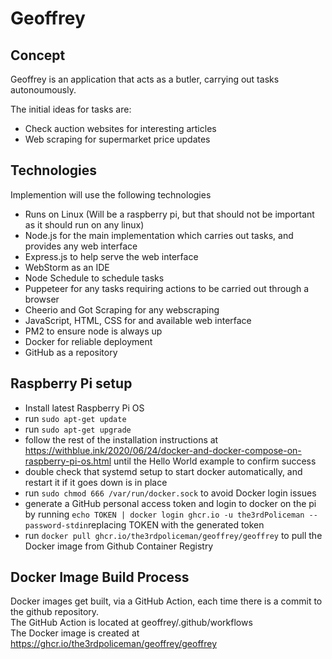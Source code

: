 # Geoffrey

## Concept

Geoffrey is an application that acts as a butler, carrying out tasks autonoumously. 

The initial ideas for tasks are:
- Check auction websites for interesting articles
- Web scraping for supermarket price updates

## Technologies

Implemention will use the following technologies
- Runs on Linux (Will be a raspberry pi, but that should not be important as it should run on any linux)
- Node.js for the main implementation which carries out tasks, and provides any web interface
- Express.js to help serve the web interface
- WebStorm as an IDE
- Node Schedule to schedule tasks
- Puppeteer for any tasks requiring actions to be carried out through a browser
- Cheerio and Got Scraping for any webscraping
- JavaScript, HTML, CSS for and available web interface
- PM2 to ensure node is always up
- Docker for reliable deployment
- GitHub as a repository

## Raspberry Pi setup

- Install latest Raspberry Pi OS
- run `sudo apt-get update`
- run `sudo apt-get upgrade`
- follow the rest of the installation instructions at https://withblue.ink/2020/06/24/docker-and-docker-compose-on-raspberry-pi-os.html until the Hello World example to confirm success
- double check that systemd setup to start docker automatically, and restart it if it goes down is in place
- run `sudo chmod 666 /var/run/docker.sock` to avoid Docker login issues
- generate a GitHub personal access token and login to docker on the pi by running `echo TOKEN | docker login ghcr.io -u the3rdPoliceman --password-stdin`replacing TOKEN with the generated token
- run `docker pull ghcr.io/the3rdpoliceman/geoffrey/geoffrey` to pull the Docker image from Github Container Registry


## Docker Image Build Process
Docker images get built, via a GitHub Action, each time there is a commit to the github repository. <br>
The GitHub Action is located at geoffrey/.github/workflows<br>
The Docker image is created at https://ghcr.io/the3rdpoliceman/geoffrey/geoffrey

